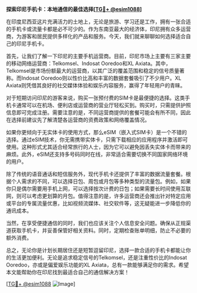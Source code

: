 **探索印尼手机卡：本地通信的最佳选择[[TG💪+ @esim1088](https://t.me/s/esim1088)]**

在印度尼西亚这片充满活力的土地上，无论是旅游、学习还是工作，拥有一张合适的手机卡或流量卡都是必不可少的。作为东南亚最大的经济体，印尼拥有众多运营商，为游客和居民提供多样化的产品和服务。今天，我们就来聊聊如何选择适合自己的印尼手机卡。

首先，让我们了解一下印尼的主要手机运营商。目前，印尼市场上主要有三家主要的移动网络运营商：Telkomsel、Indosat Ooredoo和XL Axiata。其中，Telkomsel是市场份额最大的运营商，以其广泛的覆盖范围和稳定的信号质量著称。而Indosat Ooredoo则以性价比高和丰富的数据套餐吸引了不少用户。XL Axiata则凭借其良好的社交媒体体验和娱乐内容服务，赢得了年轻用户的青睐。

对于短期访问印尼的游客来说，购买一张预付费的SIM卡是最便捷的选择。这类手机卡通常可以在机场、便利店或运营商的营业厅轻松买到。购买时，只需提供护照信息即可完成注册。需要注意的是，不同运营商提供的套餐可能会有所不同，因此在选择前建议先了解清楚各运营商的资费政策和网络覆盖情况。

如果你更倾向于无实体卡的使用方式，那么eSIM（嵌入式SIM卡）是一个不错的选择。通过eSIM技术，你无需携带实体卡，只需下载相应的应用程序并激活即可使用。这种形式尤其适合经常旅行的人士，因为它可以避免因丢失实体卡而带来的麻烦。此外，eSIM还支持多号码同时在线，非常适合需要切换不同国家网络环境的用户。

除了传统的语音通话和短信服务外，现代手机卡还提供了丰富的数据流量套餐。根据个人需求的不同，可以选择日包、周包或月包等多种类型的流量包。例如，如果你只是偶尔需要用手机上网，可以选择按次计费的日包；如果需要长时间使用互联网，则可以考虑更划算的月包。值得注意的是，许多运营商还会推出针对特定应用或平台的专属流量优惠，比如视频流媒体、社交软件等，这无疑能进一步降低你的通讯成本。

当然，在享受便捷通信的同时，我们也应该关注个人信息安全问题。确保从正规渠道获取手机卡，并妥善保管好相关资料。同时，定期检查账单明细，防止不必要的额外消费。

总之，无论你是计划长期居住还是短暂逗留印尼，选择一款合适的手机卡都能让你的生活更加便利。无论是追求稳定信号的Telkomsel，还是注重性价比的Indosat Ooredoo，亦或是偏爱娱乐功能的XL Axiata，总有一款能够满足你的需求。希望本文能帮助你在印尼找到最适合自己的通信解决方案！

[[TG💪+ @esim1088](https://t.me/s/esim1088) ![Image](https://i.postimg.cc/4NQfJmqS/Snipaste-2025-05-13-00-14-12.png)]